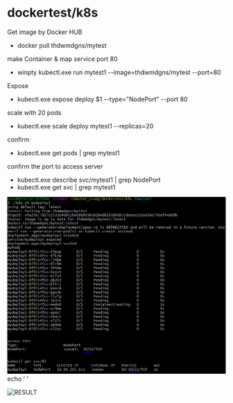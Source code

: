 # dockertest/k8s

Get image by Docker HUB 
- docker pull thdwmdgns/mytest


make Container & map service port 80 
- winpty kubectl.exe run mytest1 --image=thdwmdgns/mytest --port=80

Expose 
- kubectl.exe expose deploy $1 --type="NodePort" --port 80

scale with 20 pods 
- kubectl.exe scale deploy mytest1 --replicas=20

confirm 
- kubectl.exe get pods | grep mytest1

confirm the port to access server
- kubectl.exe describe svc/mytest1 | grep NodePort
- kubectl.exe get svc | grep mytest1




![RESULT](./../image/ku_result.PNG)
echo ' '

![RESULT](./../image/ku_result_wePNG)



